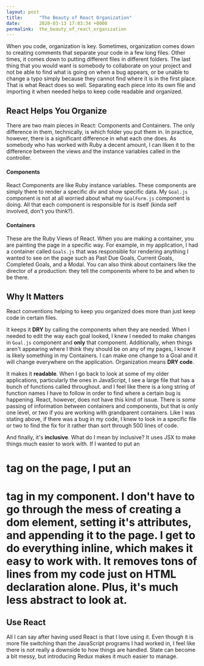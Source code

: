 ```yaml
---
layout: post
title:      "The Beauty of React Organization"
date:       2020-03-13 17:03:34 +0000
permalink:  the_beauty_of_react_organization
---
```



When you code, organization is key. Sometimes, organization comes down to creating comments that separate your code in a few long files. Other times, it comes down to putting different files in different folders. The last thing that you would want is somebody to collaborate on your project and not be able to find what is going on when a bug appears, or be unable to change a typo simply because they cannot find where it is in the first place. That is what React does so well. Separating each piece into its own file and importing it when needed helps to keep code readable and organized.

## React Helps You Organize

There are two main pieces in React: Components and Containers. The only difference in them, technically, is which folder you put them in. In practice, however, there is a significant difference in what each one does. As somebody who has worked with Ruby a decent amount, I can liken it to the difference between the views and the instance variables called in the controller.

#### Components

React Components are like Ruby instance variables. These components are simply there to render a specific div and show specific data. My `Goal.js` component is not at all worried about what my `GoalForm.js` component is doing. All that each component is responsible for is itself (kinda self involved, don't you think?). 

#### Containers

These are the Ruby Views of React. When you are making a container, you are painting the page in a specific way. For example, in my application, I had a container called `Goals.js` that was responsible for rendering anything I wanted to see on the page such as Past Due Goals, Current Goals, Completed Goals, and a Modal. You can also think about containers like the director of a production: they tell the components where to be and when to be there.

## Why It Matters

React conventions helping to keep you organized does more than just keep code in certain files.

It keeps it **DRY** by calling the components when they are needed. When I needed to edit the way each goal looked, I knew I needed to make changes in `Goal.js` component and **only** that component. Additionally, when things aren't appearing where I think they should be on any of my pages, I know it is likely something in my Containers. I can make one change to a Goal and it will change everywhere on the application. Organization means **DRY code**.

It makes it **readable**. When I go back to look at some of my older applications, particularly the ones in JavaScript, I see a large file that has a bunch of functions called throughout. and I feel like there is a long string of function names I have to follow in order to find where a certain bug is happening. React, however, does not have this kind of issue. There is *some* passing of information between containers and components, but that is only one level, or two if you are working with grandparent containers. Like I was stating above, if there was a bug in my code, I knew to look in a specific file or two to find the fix for it rather than sort through 500 lines of code.

And finally, it's **inclusive**. What do I mean by inclusive? It uses JSX to make things much easier to work with. If I wanted to put an <h1> tag on the page, I put an <h1> tag in my component. I don't have to go through the mess of creating a dom element, setting it's attributes, and appending it to the page. I get to do everything inline, which makes it easy to work with. It removes **tons** of lines from my code just on HTML declaration alone. Plus, it's much less abstract to look at.

## Use React

All I can say after having used React is that I love using it. Even though it is more file switching than the JavaScript programs I had worked in, I feel like there is not really a downside to how things are handled. State can become a bit messy, but introducing Redux makes it much easier to manage.
